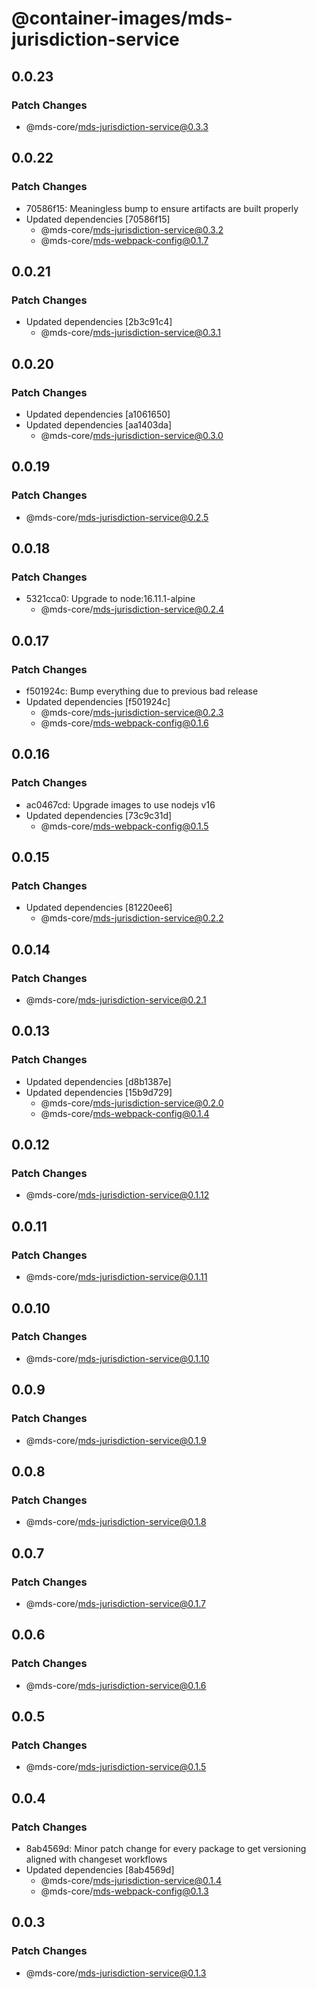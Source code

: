 # @container-images/mds-jurisdiction-service

## 0.0.23

### Patch Changes

- @mds-core/mds-jurisdiction-service@0.3.3

## 0.0.22

### Patch Changes

- 70586f15: Meaningless bump to ensure artifacts are built properly
- Updated dependencies [70586f15]
  - @mds-core/mds-jurisdiction-service@0.3.2
  - @mds-core/mds-webpack-config@0.1.7

## 0.0.21

### Patch Changes

- Updated dependencies [2b3c91c4]
  - @mds-core/mds-jurisdiction-service@0.3.1

## 0.0.20

### Patch Changes

- Updated dependencies [a1061650]
- Updated dependencies [aa1403da]
  - @mds-core/mds-jurisdiction-service@0.3.0

## 0.0.19

### Patch Changes

- @mds-core/mds-jurisdiction-service@0.2.5

## 0.0.18

### Patch Changes

- 5321cca0: Upgrade to node:16.11.1-alpine
  - @mds-core/mds-jurisdiction-service@0.2.4

## 0.0.17

### Patch Changes

- f501924c: Bump everything due to previous bad release
- Updated dependencies [f501924c]
  - @mds-core/mds-jurisdiction-service@0.2.3
  - @mds-core/mds-webpack-config@0.1.6

## 0.0.16

### Patch Changes

- ac0467cd: Upgrade images to use nodejs v16
- Updated dependencies [73c9c31d]
  - @mds-core/mds-webpack-config@0.1.5

## 0.0.15

### Patch Changes

- Updated dependencies [81220ee6]
  - @mds-core/mds-jurisdiction-service@0.2.2

## 0.0.14

### Patch Changes

- @mds-core/mds-jurisdiction-service@0.2.1

## 0.0.13

### Patch Changes

- Updated dependencies [d8b1387e]
- Updated dependencies [15b9d729]
  - @mds-core/mds-jurisdiction-service@0.2.0
  - @mds-core/mds-webpack-config@0.1.4

## 0.0.12

### Patch Changes

- @mds-core/mds-jurisdiction-service@0.1.12

## 0.0.11

### Patch Changes

- @mds-core/mds-jurisdiction-service@0.1.11

## 0.0.10

### Patch Changes

- @mds-core/mds-jurisdiction-service@0.1.10

## 0.0.9

### Patch Changes

- @mds-core/mds-jurisdiction-service@0.1.9

## 0.0.8

### Patch Changes

- @mds-core/mds-jurisdiction-service@0.1.8

## 0.0.7

### Patch Changes

- @mds-core/mds-jurisdiction-service@0.1.7

## 0.0.6

### Patch Changes

- @mds-core/mds-jurisdiction-service@0.1.6

## 0.0.5

### Patch Changes

- @mds-core/mds-jurisdiction-service@0.1.5

## 0.0.4

### Patch Changes

- 8ab4569d: Minor patch change for every package to get versioning aligned with changeset workflows
- Updated dependencies [8ab4569d]
  - @mds-core/mds-jurisdiction-service@0.1.4
  - @mds-core/mds-webpack-config@0.1.3

## 0.0.3

### Patch Changes

- @mds-core/mds-jurisdiction-service@0.1.3

